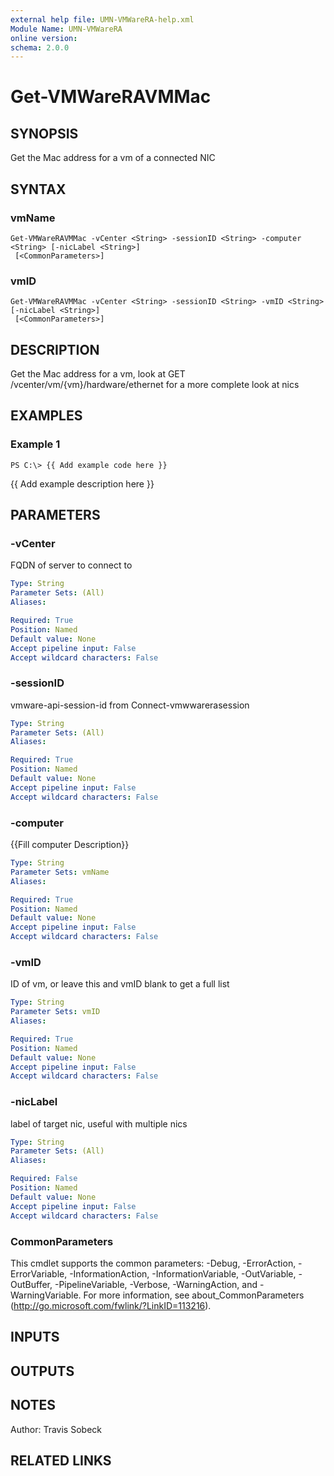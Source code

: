 ```yaml
---
external help file: UMN-VMWareRA-help.xml
Module Name: UMN-VMWareRA
online version:
schema: 2.0.0
---
```


# Get-VMWareRAVMMac

## SYNOPSIS
Get the Mac address for a vm of a connected NIC

## SYNTAX

### vmName
```
Get-VMWareRAVMMac -vCenter <String> -sessionID <String> -computer <String> [-nicLabel <String>]
 [<CommonParameters>]
```

### vmID
```
Get-VMWareRAVMMac -vCenter <String> -sessionID <String> -vmID <String> [-nicLabel <String>]
 [<CommonParameters>]
```

## DESCRIPTION
Get the Mac address for a vm, look at  GET /vcenter/vm/{vm}/hardware/ethernet for a more complete look at nics

## EXAMPLES

### Example 1
```
PS C:\> {{ Add example code here }}
```

{{ Add example description here }}

## PARAMETERS

### -vCenter
FQDN of server to connect to

```yaml
Type: String
Parameter Sets: (All)
Aliases:

Required: True
Position: Named
Default value: None
Accept pipeline input: False
Accept wildcard characters: False
```

### -sessionID
vmware-api-session-id from Connect-vmwwarerasession

```yaml
Type: String
Parameter Sets: (All)
Aliases:

Required: True
Position: Named
Default value: None
Accept pipeline input: False
Accept wildcard characters: False
```

### -computer
{{Fill computer Description}}

```yaml
Type: String
Parameter Sets: vmName
Aliases:

Required: True
Position: Named
Default value: None
Accept pipeline input: False
Accept wildcard characters: False
```

### -vmID
ID of vm, or leave this and vmID blank to get a full list

```yaml
Type: String
Parameter Sets: vmID
Aliases:

Required: True
Position: Named
Default value: None
Accept pipeline input: False
Accept wildcard characters: False
```

### -nicLabel
label of target nic, useful with multiple nics

```yaml
Type: String
Parameter Sets: (All)
Aliases:

Required: False
Position: Named
Default value: None
Accept pipeline input: False
Accept wildcard characters: False
```

### CommonParameters
This cmdlet supports the common parameters: -Debug, -ErrorAction, -ErrorVariable, -InformationAction, -InformationVariable, -OutVariable, -OutBuffer, -PipelineVariable, -Verbose, -WarningAction, and -WarningVariable. For more information, see about_CommonParameters (http://go.microsoft.com/fwlink/?LinkID=113216).

## INPUTS

## OUTPUTS

## NOTES
Author: Travis Sobeck

## RELATED LINKS
